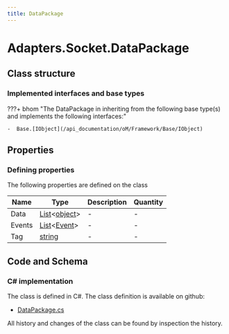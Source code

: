 ```yaml
---
title: DataPackage
---
```


# Adapters.Socket.DataPackage



## Class structure

### Implemented interfaces and base types

???+ bhom "The DataPackage in inheriting from the following base type(s) and implements the following interfaces:"

    -  Base.[IObject](/api_documentation/oM/Framework/Base/IObject)


## Properties



### Defining properties

The following properties are defined on the class

| Name             | Type             | Description      | Quantity         |
|------------------|------------------|------------------|------------------|
| Data | [List](https://learn.microsoft.com/en-us/dotnet/api/System.Collections.Generic.List-1?view=netstandard-2.0)&lt;[object](https://learn.microsoft.com/en-us/dotnet/api/System.Object?view=netstandard-2.0)&gt; | - | - |
| Events | [List](https://learn.microsoft.com/en-us/dotnet/api/System.Collections.Generic.List-1?view=netstandard-2.0)&lt;[Event](/api_documentation/oM/Framework/Base/Debugging/Event)&gt; | - | - |
| Tag | [string](https://learn.microsoft.com/en-us/dotnet/api/System.String?view=netstandard-2.0) | - | - |


## Code and Schema

### C# implementation

The class is defined in C#. The class definition is available on github:

- [DataPackage.cs](https://github.com/BHoM/Socket_Toolkit/blob/develop/Socket_oM/DataPackage.cs)

All history and changes of the class can be found by inspection the history.

